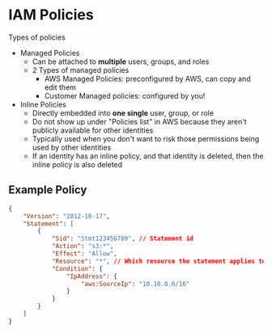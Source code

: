 # IAM Policies

Types of policies
- Managed Policies
	- Can be attached to **multiple** users, groups, and roles
	- 2 Types of managed policies
		- AWS Managed Policies: preconfigured by AWS, can copy and edit them
		- Customer Managed policies: configured by you!
- Inline Policies
	- Directly embedded into **one single** user, group, or role
	- Do not show up under "Policies list" in AWS because they aren't publicly available for other identities
	- Typically used when you don't want to risk those permissions being used by other identities
	- If an identity has an inline policy, and that identity is deleted, then the inline policy is also deleted

## Example Policy
```json
{
	"Version": "2012-10-17",
	"Statement": [
		{
			"Sid": "Stmt123456789", // Statement id
			"Action": "s3:*",
			"Effect": "Allow",
			"Resource": "*", // Which resource the statement applies to (can be a user, another AWS service)
			"Condition": {
				"IpAddress": {
					"aws:SourceIp": "10.10.0.0/16"
				}
			}
		}
	]
}
```
